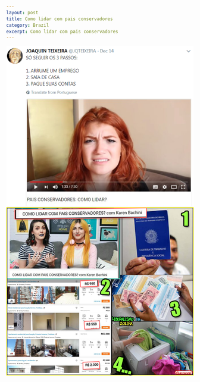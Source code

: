 ```yaml
---
layout: post
title: Como lidar com pais conservadores
category: Brazil
excerpt: Como lidar com pais conservadores
---
```

<img src="/images/Feminism/PaisConservadores.png" />
<img src="/images/Feminism/PaisConservadores2.png" />
